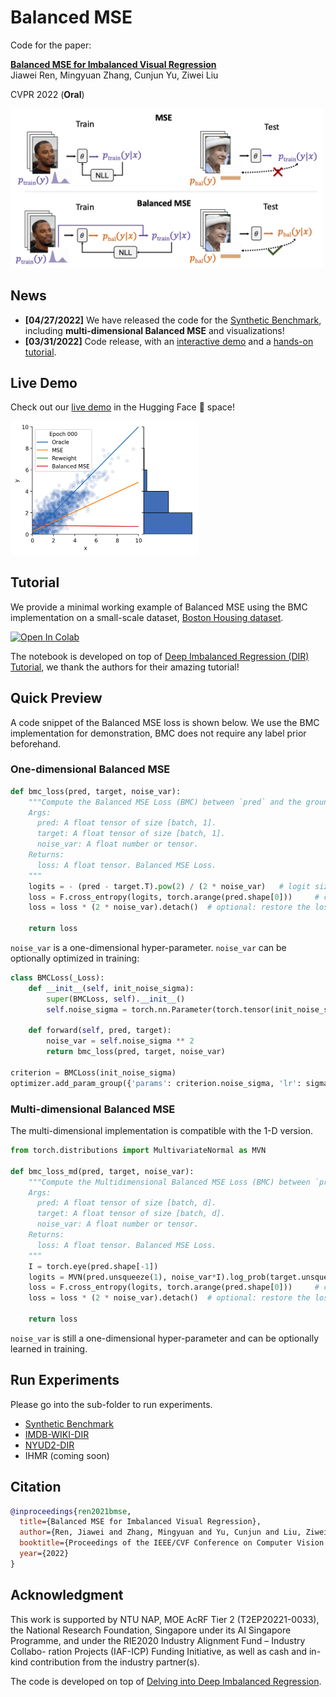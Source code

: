 # Balanced MSE
Code for the paper:

**[Balanced MSE for Imbalanced Visual Regression](https://arxiv.org/abs/2203.16427)**  
Jiawei Ren, Mingyuan Zhang, Cunjun Yu, Ziwei Liu

CVPR 2022 (**Oral**)

<div align="left">
  <img src="figures/intro.png" width="500px" />
</div>

## News
- **[04/27/2022]** We have released the code for the [Synthetic Benchmark](./synthetic_benchmark), including **multi-dimensional Balanced MSE** and visualizations!
- **[03/31/2022]** Code release, with an [interactive demo](https://huggingface.co/spaces/jiawei011/Demo-Balanced-MSE) and a [hands-on tutorial](https://colab.research.google.com/github/jiawei-ren/BalancedMSE/blob/main/tutorial/balanced_mse.ipynb).

## Live Demo

Check out our [live demo](https://huggingface.co/spaces/jiawei011/Demo-Balanced-MSE) in the Hugging Face :hugs: space!

<div align="left">
  <img src="figures/regress.gif" width="300px" />
</div>

## Tutorial

We provide a minimal working example of Balanced MSE using the BMC implementation on a small-scale dataset, 
[Boston Housing dataset](https://www.cs.toronto.edu/~delve/data/boston/bostonDetail.html). 

<p class="aligncenter">
    <a href="https://colab.research.google.com/github/jiawei-ren/BalancedMSE/blob/main/tutorial/balanced_mse.ipynb" target="_parent">
        <img src="https://colab.research.google.com/assets/colab-badge.svg" alt="Open In Colab"/>
    </a> 
</p>

The notebook is developed on top of [Deep Imbalanced Regression (DIR) Tutorial](https://github.com/YyzHarry/imbalanced-regression/tree/main/tutorial),
we thank the authors for their amazing tutorial!

## Quick Preview
A code snippet of the Balanced MSE loss is shown below. We use the BMC implementation for demonstration,
BMC does not require any label prior beforehand.

### One-dimensional Balanced MSE
```python
def bmc_loss(pred, target, noise_var):
    """Compute the Balanced MSE Loss (BMC) between `pred` and the ground truth `targets`.
    Args:
      pred: A float tensor of size [batch, 1].
      target: A float tensor of size [batch, 1].
      noise_var: A float number or tensor.
    Returns:
      loss: A float tensor. Balanced MSE Loss.
    """
    logits = - (pred - target.T).pow(2) / (2 * noise_var)   # logit size: [batch, batch]
    loss = F.cross_entropy(logits, torch.arange(pred.shape[0]))     # contrastive-like loss
    loss = loss * (2 * noise_var).detach()  # optional: restore the loss scale, 'detach' when noise is learnable 

    return loss
```
`noise_var` is a one-dimensional hyper-parameter. `noise_var` can be optionally optimized in training:
```python
class BMCLoss(_Loss):
    def __init__(self, init_noise_sigma):
        super(BMCLoss, self).__init__()
        self.noise_sigma = torch.nn.Parameter(torch.tensor(init_noise_sigma))

    def forward(self, pred, target):
        noise_var = self.noise_sigma ** 2
        return bmc_loss(pred, target, noise_var)

criterion = BMCLoss(init_noise_sigma)
optimizer.add_param_group({'params': criterion.noise_sigma, 'lr': sigma_lr, 'name': 'noise_sigma'})

```
### Multi-dimensional Balanced MSE
The multi-dimensional implementation is compatible with the 1-D version.
```python
from torch.distributions import MultivariateNormal as MVN

def bmc_loss_md(pred, target, noise_var):
    """Compute the Multidimensional Balanced MSE Loss (BMC) between `pred` and the ground truth `targets`.
    Args:
      pred: A float tensor of size [batch, d].
      target: A float tensor of size [batch, d].
      noise_var: A float number or tensor.
    Returns:
      loss: A float tensor. Balanced MSE Loss.
    """
    I = torch.eye(pred.shape[-1])
    logits = MVN(pred.unsqueeze(1), noise_var*I).log_prob(target.unsqueeze(0))  # logit size: [batch, batch]
    loss = F.cross_entropy(logits, torch.arange(pred.shape[0]))     # contrastive-like loss
    loss = loss * (2 * noise_var).detach()  # optional: restore the loss scale, 'detach' when noise is learnable 
    
    return loss
```
`noise_var` is still a one-dimensional hyper-parameter and can be optionally learned in training.

## Run Experiments

Please go into the sub-folder to run experiments.

- [Synthetic Benchmark](./synthetic_benchmark)
- [IMDB-WIKI-DIR](./imdb-wiki-dir)
- [NYUD2-DIR](./nyud2-dir)
- IHMR (coming soon)

## Citation
```bib
@inproceedings{ren2021bmse,
  title={Balanced MSE for Imbalanced Visual Regression},
  author={Ren, Jiawei and Zhang, Mingyuan and Yu, Cunjun and Liu, Ziwei},
  booktitle={Proceedings of the IEEE/CVF Conference on Computer Vision and Pattern Recognition},
  year={2022}
}
```

## Acknowledgment

This work is supported by NTU NAP, MOE AcRF Tier 2 (T2EP20221-0033), the National Research Foundation, Singapore under its AI Singapore Programme, and under the RIE2020 Industry Alignment Fund – Industry Collabo- ration Projects (IAF-ICP) Funding Initiative, as well as cash and in-kind contribution from the industry partner(s).

The code is developed on top of [Delving into Deep Imbalanced Regression](https://github.com/YyzHarry/imbalanced-regression).




